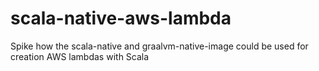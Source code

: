 # scala-native-aws-lambda
Spike how the scala-native and graalvm-native-image could be used for creation AWS lambdas with Scala
